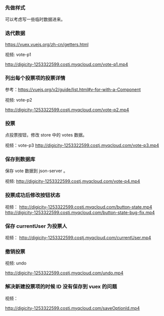 ### 先做样式

可以考虑写一些临时数据进来。

### 迭代数据

https://vuex.vuejs.org/zh-cn/getters.html

视频: vote-p1

http://digicity-1253322599.costj.myqcloud.com/vote-p1.mp4

### 列出每个投票项的投票详情

参考：https://vuejs.org/v2/guide/list.html#v-for-with-a-Component

视频: vote-p2

http://digicity-1253322599.costj.myqcloud.com/vote-p2.mp4

### 投票

点投票按钮，修改 store 中的 votes 数据。

视频：vote-p3
http://digicity-1253322599.costj.myqcloud.com/vote-p3.mp4


### 保存到数据库

保存 vote 数据到 json-server 。

视频:
http://digicity-1253322599.costj.myqcloud.com/vote-p4.mp4

### 投票成功后修改按钮状态

视频：
http://digicity-1253322599.costj.myqcloud.com/button-state.mp4
http://digicity-1253322599.costj.myqcloud.com/button-state-bug-fix.mp4



### 保存 currentUser 为投票人

视频： http://digicity-1253322599.costj.myqcloud.com/currentUser.mp4


### 撤销投票

视频: undo

http://digicity-1253322599.costj.myqcloud.com/undo.mp4

### 解决新建投票项的时候 ID 没有保存到 vuex 的问题

视频：

http://digicity-1253322599.costj.myqcloud.com/saveOptionId.mp4
